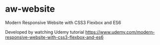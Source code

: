 # aw-website
Modern Responsive Website with CSS3 Flexbox and ES6

Developed by watching Udemy tutorial https://www.udemy.com/modern-responsive-website-with-css3-flexbox-and-es6

